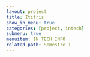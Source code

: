 ```yaml
---
layout: project
title: Ititris
show_in_menu: true
categories: [project, intech]
submenu: true
menuitem: IN'TECH INFO
related_path: Semestre 1
---
```

